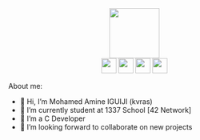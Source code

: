 <div id="header" align="center">
  <img src="https://media.giphy.com/media/M9gbBd9nbDrOTu1Mqx/giphy.gif" width="100"/>
</div>

<div id="header" align="center">
  <img src="https://cdn.icon-icons.com/icons2/2415/PNG/512/c_original_logo_icon_146611.png" width="30"/>
  <img src="https://upload.wikimedia.org/wikipedia/commons/thumb/c/c3/Python-logo-notext.svg/1869px-Python-logo-notext.svg.png" width="30"/>
  <img src="https://cdn-icons-png.flaticon.com/512/919/919837.png" width="30"/>
  <img src="https://upload.wikimedia.org/wikipedia/commons/thumb/3/3f/Git_icon.svg/2048px-Git_icon.svg.png" width="30"/>
</div>

About me:
- 👋 Hi, I’m Mohamed Amine IGUIJI (kvras)
- 🌱 I’m currently student at 1337 School [42 Network]
- 👀 I’m a C Developer 
- 💞️ I’m looking forward to collaborate on new projects

<!---
kvras/kvras is a ✨ special ✨ repository because its `README.md` (this file) appears on your GitHub profile.
You can click the Preview link to take a look at your changes.
--->
